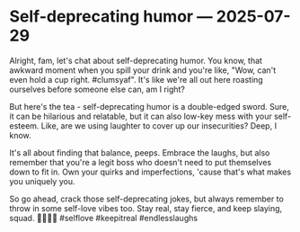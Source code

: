 # Self-deprecating humor — 2025-07-29

Alright, fam, let's chat about self-deprecating humor. You know, that awkward moment when you spill your drink and you're like, "Wow, can't even hold a cup right. #clumsyaf". It's like we're all out here roasting ourselves before someone else can, am I right?

But here's the tea - self-deprecating humor is a double-edged sword. Sure, it can be hilarious and relatable, but it can also low-key mess with your self-esteem. Like, are we using laughter to cover up our insecurities? Deep, I know.

It's all about finding that balance, peeps. Embrace the laughs, but also remember that you're a legit boss who doesn't need to put themselves down to fit in. Own your quirks and imperfections, 'cause that's what makes you uniquely you.

So go ahead, crack those self-deprecating jokes, but always remember to throw in some self-love vibes too. Stay real, stay fierce, and keep slaying, squad. 💁🏻‍♀️✨ #selflove #keepitreal #endlesslaughs